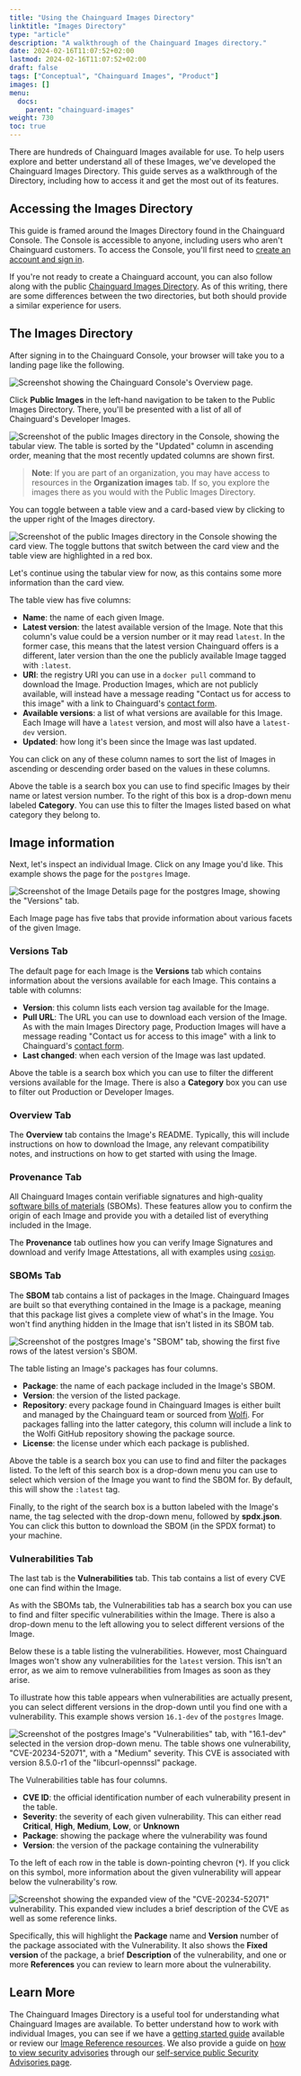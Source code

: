 ```yaml
---
title: "Using the Chainguard Images Directory"
linktitle: "Images Directory"
type: "article"
description: "A walkthrough of the Chainguard Images directory."
date: 2024-02-16T11:07:52+02:00
lastmod: 2024-02-16T11:07:52+02:00
draft: false
tags: ["Conceptual", "Chainguard Images", "Product"]
images: []
menu:
  docs:
    parent: "chainguard-images"
weight: 730
toc: true
---
```


There are hundreds of Chainguard Images available for use. To help users explore and better understand all of these Images, we've developed the Chainguard Images Directory. This guide serves as a walkthrough of the Directory, including how to access it and get the most out of its features.


## Accessing the Images Directory

This guide is framed around the Images Directory found in the Chainguard Console. The Console is accessible to anyone, including users who aren't Chainguard customers. To access the Console, you'll first need to [create an account and sign in](https://console.enforce.dev/auth/login).

If you're not ready to create a Chainguard account, you can also follow along with the public [Chainguard Images Directory](https://images.chainguard.dev/). As of this writing, there are some differences between the two directories, but both should provide a similar experience for users.


## The Images Directory

After signing in to the Chainguard Console, your browser will take you to a landing page like the following.

![Screenshot showing the Chainguard Console's Overview page.](imgs-dir-1.png)

Click **Public Images** in the left-hand navigation to be taken to the Public Images Directory. There, you'll be presented with a list of all of Chainguard's Developer Images.

![Screenshot of the public Images directory in the Console, showing the tabular view. The table is sorted by the "Updated" column in ascending order, meaning that the most recently updated columns are shown first.](imgs-dir-2.png)

> **Note**: If you are part of an organization, you may have access to resources in the **Organization images** tab. If so, you explore the images there as you would with the Public Images Directory.

You can toggle between a table view and a card-based view by clicking to the upper right of the Images directory.

![Screenshot of the public Images directory in the Console showing the card view. The toggle buttons that switch between the card view and the table view are highlighted in a red box.](imgs-dir-3.png)

Let's continue using the tabular view for now, as this contains some more information than the card view.

The table view has five columns:

* **Name**: the name of each given Image.
* **Latest version**: the latest available version of the Image. Note that this column's value could be a version number or it may read `latest`. In the former case, this means that the latest version Chainguard offers is a different, later version than the one the publicly available Image tagged with `:latest`.
* **URI**: the registry URI you can use in a `docker pull` command to download the Image. Production Images, which are not publicly available, will instead have a message reading "Contact us for access to this image" with a link to Chainguard's [contact form](https://www.chainguard.dev/contact?utm_source=docs).
* **Available versions**: a list of what versions are available for this Image. Each Image will have a `latest` version, and most will also have a `latest-dev` version. 
* **Updated**: how long it's been since the Image was last updated. 

You can click on any of these column names to sort the list of Images in ascending or descending order based on the values in these columns.

Above the table is a search box you can use to find specific Images by their name or latest version number. To the right of this box is a drop-down menu labeled **Category**. You can use this to filter the Images listed based on what category they belong to.


## Image information

Next, let's inspect an individual Image. Click on any Image you'd like. This example shows the page for the `postgres` Image.

![Screenshot of the Image Details page for the postgres Image, showing the "Versions" tab.](imgs-dir-4.png)

Each Image page has five tabs that provide information about various facets of the given Image.


### Versions Tab

The default page for each Image is the **Versions** tab which contains information about the versions available for each Image. This contains a table with columns:

* **Version**: this column lists each version tag available for the Image.
* **Pull URL**: The URL you can use to download each version of the Image. As with the main Images Directory page, Production Images will have a message reading "Contact us for access to this image" with a link to Chainguard's [contact form](https://www.chainguard.dev/contact?utm_source=docs).
* **Last changed**: when each version of the Image was last updated.

Above the table is a search box which you can use to filter the different versions available for the Image. There is also a **Category** box you can use to filter out Production or Developer Images.

### Overview Tab

The **Overview** tab contains the Image's README. Typically, this will include instructions on how to download the Image, any relevant compatibility notes, and instructions on how to get started with using the Image.

### Provenance Tab

All Chainguard Images contain verifiable signatures and high-quality [software bills of materials](/open-source/sbom/what-is-an-sbom/) (SBOMs). These features allow you to confirm the origin of each Image and provide you with a detailed list of everything included in the Image.

The **Provenance** tab outlines how you can verify Image Signatures and download and verify Image Attestations, all with examples using [`cosign`](/open-source/sigstore/cosign/an-introduction-to-cosign/).

### SBOMs Tab

The **SBOM** tab contains a list of packages in the Image. Chainguard Images are built so that everything contained in the Image is a package, meaning that this package list gives a complete view of what's in the Image. You won't find anything hidden in the Image that isn't listed in its SBOM tab.

![Screenshot of the postgres Image's "SBOM" tab, showing the first five rows of the latest version's SBOM.](imgs-dir-5.png)

The table listing an Image's packages has four columns.

* **Package**: the name of each package included in the Image's SBOM.
* **Version**: the version of the listed package.
* **Repository**: every package found in Chainguard Images is either built and managed by the Chainguard team or sourced from [Wolfi](/open-source/wolfi/overview/). For packages falling into the latter category, this column will include a link to the Wolfi GitHub repository showing the package source.
* **License**: the license under which each package is published.

Above the table is a search box you can use to find and filter the packages listed. To the left of this search box is a drop-down menu you can use to select which version of the Image you want to find the SBOM for. By default, this will show the `:latest` tag.

Finally, to the right of the search box is a button labeled with the Image's name, the tag selected with the drop-down menu, followed by **spdx.json**. You can click this button to download the SBOM (in the SPDX format) to your machine.

### Vulnerabilities Tab

The last tab is the **Vulnerabilities** tab. This tab contains a list of every CVE one can find within the Image.

As with the SBOMs tab, the Vulnerabilities tab has a search box you can use to find and filter specific vulnerabilities within the Image. There is also a drop-down menu to the left allowing you to select different versions of the Image.

Below these is a table listing the vulnerabilities. However, most Chainguard Images won't show any vulnerabilities for the `latest` version. This isn't an error, as we aim to remove vulnerabilities from Images as soon as they arise.

To illustrate how this table appears when vulnerabilities are actually present, you can select different versions in the drop-down until you find one with a vulnerability. This example shows version `16.1-dev` of the `postgres` Image.

![Screenshot of the postgres Image's "Vulnerabilities" tab, with "16.1-dev" selected in the version drop-down menu. The table shows one vulnerability, "CVE-20234-52071", with a "Medium" severity. This CVE is associated with version 8.5.0-r1 of the "libcurl-opennssl" package.](imgs-dir-6.png)

The Vulnerabilities table has four columns.

* **CVE ID**: the official identification number of each vulnerability present in the table.
* **Severity**: the severity of each given vulnerability. This can either read **Critical**, **High**, **Medium**, **Low**, or **Unknown**
* **Package**: showing the package where the vulnerability was found
* **Version**: the version of the package containing the vulnerability

To the left of each row in the table is down-pointing chevron (**˅**). If you click on this symbol, more information about the given vulnerability will appear below the vulnerability's row.

![Screenshot showing the expanded view of the "CVE-20234-52071" vulnerability. This expanded view includes a brief description of the CVE as well as some reference links.](imgs-dir-7.png)

Specifically, this will highlight the **Package** name and **Version** number of the package associated with the Vulnerability. It also shows the **Fixed version** of the package, a brief **Description** of the vulnerability, and one or more **References** you can review to learn more about the vulnerability.


## Learn More

The Chainguard Images Directory is a useful tool for understanding what Chainguard Images are available. To better understand how to work with individual Images, you can see if we have a [getting started guide](/chainguard/chainguard-images/getting-started/) available or review our [Image Reference resources](/chainguard/chainguard-images/reference/). We also provide a guide on [how to view security advisories](/chainguard/chainguard-images/security-advisories/) through our [self-service public Security Advisories page](https://images.chainguard.dev/security).